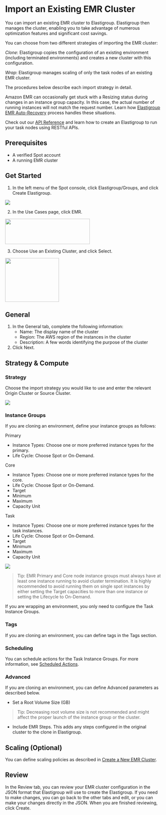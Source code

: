 # Import an Existing EMR Cluster

You can import an existing EMR cluster to Elastigroup. Elastigroup then manages the cluster, enabling you to take advantage of numerous optimization features and significant cost savings.

You can choose from two different strategies of importing the EMR cluster:

_Clone_: Elastigroup copies the configuration of an existing environment (including terminated environments) and creates a new cluster with this configuration.

_Wrap_: Elastigroup manages scaling of only the task nodes of an existing EMR cluster.

The procedures below describe each import strategy in detail.

Amazon EMR can occasionally get stuck with a Resizing status during changes in an instance group capacity. In this case, the actual number of running instances will not match the request number. Learn how [Elastigroup EMR Auto-Recovery](elastigroup/tools-integrations/elastic-mapreduce/elastigroup-auto-recover-for-emr) process handles these situations.

Check out our [API Reference](https://docs.spot.io/api/) and learn how to create an Elastigroup to run your task nodes using RESTful APIs.

## Prerequisites

- A verified Spot account
- A running EMR cluster

## Get Started

1. In the left menu of the Spot console, click Elastigroup/Groups, and click Create Elastigroup.

<img src="/elastigroup/_media/tutorials-create-eg-from-scratch-01.png" />

2. In the Use Cases page, click EMR.

<img src="/elastigroup/_media/create-a-new-emr-cluster-01.png" width="274" height="82" />

3. Choose Use an Existing Cluster, and click Select.

<img src="/elastigroup/_media/import-emr-01.png" width="174" height="142" />

## General

1. In the General tab, complete the following information:
   - Name: The display name of the cluster
   - Region: The AWS region of the instances in the cluster
   - Description: A few words identifying the purpose of the cluster
2. Click Next.

## Strategy & Compute

### Strategy

Choose the import strategy you would like to use and enter the relevant Origin Cluster or Source Cluster.

<img src="/elastigroup/_media/import-emr-02.png" />

### Instance Groups

If you are cloning an environment, define your instance groups as follows:

Primary

- Instance Types: Choose one or more preferred instance types for the primary.
- Life Cycle: Choose Spot or On-Demand.

Core

- Instance Types: Choose one or more preferred instance types for the core.
- Life Cycle: Choose Spot or On-Demand.
- Target
- Minimum
- Maximum
- Capacity Unit

Task

- Instance Types: Choose one or more preferred instance types for the task instances.
- Life Cycle: Choose Spot or On-Demand.
- Target
- Minimum
- Maximum
- Capacity Unit

<img src="/elastigroup/_media/import-emr-03.png" />

> Tip: EMR Primary and Core node instance groups must always have at least one instance running to avoid cluster termination. It is highly recommended to avoid running them on single spot instances by either setting the Target capacities to more than one instance or setting the Lifecycle to On-Demand.

If you are wrapping an environment, you only need to configure the Task Instance Groups.

### Tags

If you are cloning an environment, you can define tags in the Tags section.

### Scheduling

You can schedule actions for the Task Instance Groups. For more information, see [Scheduled Actions](elastigroup/tools-integrations/elastic-mapreduce/create-a-new-emr-cluster?id=scheduled-actions).

### Advanced

If you are cloning an environment, you can define Advanced parameters as described below.

- Set a Root Volume Size (GB)

> Tip: Decreasing root volume size is not recommended and might affect the proper launch of the instance group or the cluster.

- Include EMR Steps. This adds any steps configured in the original cluster to the clone in Elastigroup.

## Scaling (Optional)

You can define scaling policies as described in [Create a New EMR Cluster](elastigroup/tools-integrations/elastic-mapreduce/create-a-new-emr-cluster).

## Review

In the Review tab, you can review your EMR cluster configuration in the JSON format that Elastigroup will use to create the Elastigroup. If you need to make changes, you can go back to the other tabs and edit, or you can make your changes directly in the JSON. When you are finished reviewing, click Create.

